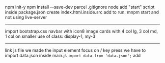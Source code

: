 npm init-y
npm install --save-dev parcel
.gitignore node
add "start" script inside package.json
create index.html.inside.src
add to run: mnpm start and not using live-server

---

import bootstrap.css
navbar with icon8 image
cards with 4 col lg, 3 col md, 1 col on smaller
use of class: display-1, my-3

---

link js file
we made the input element focus on / key press
we have to import data.json inside main.js
`import data from 'data.json';`
add <script type="module">
    
